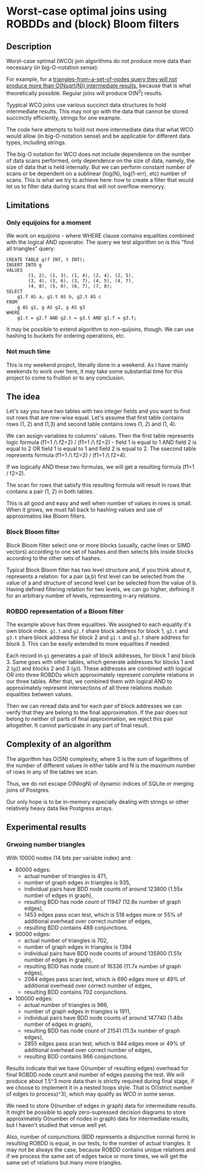 # Worst-case optimal joins using ROBDDs and (block) Bloom filters

## Description

Worst-case optimal (WCO) join algorithms do not produce more data than necessary (in big-O-notation sense).

For example, for a [triangles-from-a-set-of-nodes query they will not produce more than O(Nsqrt(N)) intermediate
results](https://justinjaffray.com/a-gentle-ish-introduction-to-worst-case-optimal-joins/), because that is what theoretically possible. Regular joins will produce O(N<sup>2</sup>) results.

Tyypical WCO joins use various succinct data structures to hold intermediate results. This may not go with
the data that cannot be stored succinctly efficiently, strings for one example.

The code here attempts to hold not more intermediate data that what WCO would allow (in big-O-notation sense) and be applicable
for different data types, including strings.

The big-O notation for WCO does not include dependence on the number of data scans performed, only dependence on the size of data,
namely, the size of data that is held internally. But we can perform constant number of scans or be dependent on a sublinear (log(N), log(1-err), etc) number of scans. This is what we try to achieve here: how to create a filter that would let us to filter data
during scans that will not overflow memoryy.

## Limitations

### Only equijoins for a moment

We work on equijoins - where WHERE clause contains equalities combined with the logical AND opoerator. The query we test algorithm
on is this "find all triangles" query:

```
CREATE TABLE g(f INT, t INT);
INSERT INTO g
VALUES
        (1, 2), (1, 3), (1, 4), (2, 4), (2, 5),
        (3, 4), (3, 6), (3, 7), (4, 5), (4, 7),
        (4, 8), (5, 8), (6, 7), (7, 8);
SELECT
    g1.f AS a, g1.t AS b, g2.t AS c
FROM
    g AS g1, g AS g2, g AS g3
WHERE
    g1.t = g2.f AND g2.t = g3.t AND g1.f = g3.f;
```

It may be possible to extend algorithm to non-quijoins, though. We can use hashing to buckets for ordering operations, etc.

### Not much time

This is my weekend project, literally done in a weekend. As I have mainly weekends to work over here, it may take some
substantial time for this project to come to fruition or to any conclusion.

## The idea

Let's say you have two tables with two integer fields and you want to find out rows that are row-wise equal. Let's assume that first table contains rows (1, 2) and (1,3) and second table contains rows (1, 2) and (1, 4).

We can assign variables to columns' values. Then the first table represents logic formula (f1=1 /\ f2=2) \/ (f1=1 /\ f2=2) - field 1 is equal to 1 AND field 2 is equal to 2 OR field 1 is equal to 1 and field 2 is equal to 2. The ssecond table represents formula (f1=1 /\ f2=2) \/ (f1=1 /\ f2=4).

If we logically AND these two formulas, we will get a resulting formula (f1=1 \/ f2=2).

The scan for rows that satisfy this resulting formula will result in rows that contains a pair (1, 2) in both tables.

This is all good and easy and well when number of values in rows is small. When it grows, we must fall back to hashing values and use of approximatins like Bloom filters.

### Block Bloom filter

Block Bloom filter select one or more blocks (usually, cache lines or SIMD vectors) according to one set of hashes and then selects bits inside blocks according to the other sets of hashes.

Typical Block Bloom filter has two level structure and, if you think about it, represents a relation: for a pair (a,b) first level can be selected from the value of a and structure of second level can be selected from the value of b. Having defined filtering relation for two levels, we can go higher, defining it for an arbitrary number of levels, representing n-ary relations.


### ROBDD representation of a Bloom filter

The example above has three equalities. We assigned to each equality it's own block index. ```g1.t``` and ```g2.f``` share block address for block 1, ```g2.t``` and ```g3.t``` share block address for block 2 and ```g1.t``` and ```g3.f``` share address for block 3. This can be easily extended to more equalities if needed.

Each record in ```g1``` generates a pair of block addresses, for block 1 and block 3. Same goes with other tables, which generate addresses for blocks 1 and 2 (```g2```) and blocks 2 and 3 (```g3```). These addresses are combined with logical OR into three ROBDDs which approximately represent complete relations in our three tables. After that, we combined them with logical AND to approximately represent intersections of all three relations modulo equalities between values.

Then we can reread data and for each pair of block addresses we can verify that they are belong to the final approximation. If the pair does not belong to neither of parts of final approximation, we reject this pair altogether. It cannot participate in any part of final result.

## Complexity of an algorithm

The algorithm has O(SN) complexity, where S is the sum of logarithms of the number of different values in either table and N is the maximum number of rows in any of the tables we scan.

Thus, we do not escape O(NlogN) of dynamic indices of SQLite or merging joins of Postgres.

Our only hope is to be in-memory especially dealing with strings or other relatively heavy data like Postgress arrays.

## Experimental results

### Grwoing number triangles

With 10000 nodes (14 bits per variable index) and:

* 80000 edges:
  - actual number of triangles is 471,
  - number of graph edges in triangles is 935,
  - individual pairs have BDD node counts of around 123800 (1.55x number of edges in graph),
  - resulting BDD has node count of 11947 (12.8x number of graph edges),
  - 1453 edges pass scan test, which is 518 edges more or 55% of additional overhead over correct number of edges,
  - resulting BDD contains 488 conjunctions.
* 90000 edges:
  - actual number of triangles is 702,
  - number of graph edges in triangles is 1394
  - individual pairs have BDD node counts of around 135900 (1.51x number of edges in graph),
  - resulting BDD has node count of 16336 (11.7x number of graph edges),
  - 2084 edges pass scan test, which is 690 edges more or 49% of additional overhead over correct number of edges,
  - resulting BDD contains 702 conjunctions.
* 100000 edges:
  - actual number of triangles is 966,
  - number of graph edges in triangles is 1911,
  - individual pairs have BDD node counts of around 147740 (1.48x number of edges in graph),
  - resulting BDD has node count of 21541 (11.3x number of graph edges),
  - 2855 edges pass scan test, which is 944 edges more or 49% of additional overhead over correct number of edges,
  - resulting BDD contains 966 conjunctions.

Results indicate that we have O(number of resulting edges) overhead for final ROBDD node count and number of edges passing the test. We will produce about 1.5^3 more data than is strictly required during final stage, if we choose to implement it in a nested loops style. That is O((strict number of edges to process)^3), which may qualify as WCO in some sense.

We need to store O(number of edges in graph) data for intermediate results. It might be possible to apply zero-supressed decision diagrams to store approximately O(number of nodes in graph) data for intermediate results, but I haven't studied that venue well yet.

Also, number of conjunctions (BDD represents a disjunctive normal form) in resulting ROBDD is equal, in our tests, to the number of actual triangles. It may not be always the case, because ROBDD contains unique relations and if we process the same set of edges twice or more times, we will get the same set of relations but many more triangles.

